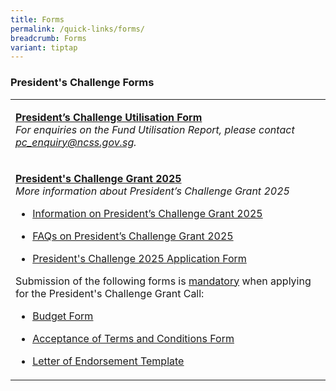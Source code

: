 ```yaml
---
title: Forms
permalink: /quick-links/forms/
breadcrumb: Forms
variant: tiptap
---
```

<h3>President's Challenge Forms</h3>
<p></p>
<p></p>
<table style="minWidth: 25px">
<colgroup>
<col>
</colgroup>
<tbody>
<tr>
<td rowspan="1" colspan="1">
<p><strong><a href="https://form.gov.sg/61ef5b592686c20012598c39" rel="noopener noreferrer nofollow" target="_blank">President’s Challenge Utilisation Form</a></strong>
<br><em>For enquiries on the Fund Utilisation Report, please contact <a href="mailto:pc_enquiry@ncss.gov.sg" rel="noopener noreferrer nofollow" target="_blank">pc_enquiry@ncss.gov.sg</a>.</em>
</p>
<p></p>
</td>
</tr>
<tr>
<td rowspan="1" colspan="1">
<p><strong><a href="https://go.gov.sg/pc2025grant" rel="noopener nofollow" target="_blank">President's Challenge Grant 2025</a></strong>
<br><em>More information about President’s Challenge Grant 2025</em>
</p>
<ul data-tight="true" class="tight">
<li>
<p><a href="/files/grant call/Applicant_Briefing_Deck_.pdf" rel="noopener noreferrer nofollow" target="_blank">Information on President’s Challenge Grant 2025</a>
</p>
</li>
<li>
<p><a href="/files/grant call/FAQs_PC.pdf" rel="noopener noreferrer nofollow" target="_blank">FAQs on President’s Challenge Grant 2025</a>
</p>
</li>
<li>
<p><a href="/files/grant call/President_s_Challenge_2025_Application_Form.pdf" rel="noopener nofollow" target="_blank">President's Challenge 2025 Application Form</a>
</p>
</li>
</ul>
<p>Submission of the following forms is <u>mandatory</u> when applying for
the President's Challenge Grant Call:</p>
<ul data-tight="true" class="tight">
<li>
<p><a href="https://go.gov.sg/budgetformpcgrantcall" rel="noopener nofollow" target="_blank"><u>Budget Form</u></a>
</p>
</li>
<li>
<p><a href="/files/grant call/Acceptance_of_Terms_and_Conditions_PC_Application_form.pdf" rel="noopener noreferrer nofollow" target="_blank"><u>Acceptance of Terms and Conditions Form</u></a>
</p>
</li>
<li>
<p><a href="/files/grant call/Letter_of_endorsement_template.pdf" rel="noopener nofollow" target="_blank"><u>Letter of Endorsement Template</u></a>
</p>
<p></p>
</li>
</ul>
</td>
</tr>
</tbody>
</table>
<p></p>